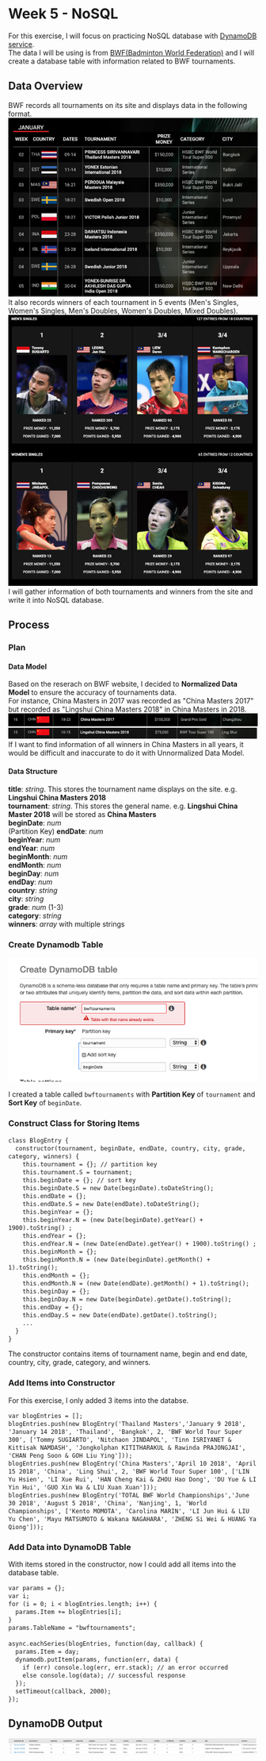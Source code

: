 # Week 5 - NoSQL
For this exercise, I will focus on practicing NoSQL database with [DynamoDB service](https://aws.amazon.com/dynamodb/).<br/>
The data I will be using is from [BWF(Badminton World Federation)](https://aws.amazon.com/dynamodb/) and I will create a database table with information related to BWF tournaments.
## Data Overview
BWF records all tournaments on its site and displays data in the following format. <br />
![bwf-events](https://github.com/yiranni/data-structures/blob/master/data-structures/week5/img/bwf-events.png) <br />
It also records winners of each tournament in 5 events (Men's Singles, Women's Singles, Men's Doubles, Women's Doubles, Mixed Doubles). <br />
![winners](https://github.com/yiranni/data-structures/blob/master/data-structures/week5/img/bwf-winners.png) <br />
I will gather information of both tournaments and winners from the site and write it into NoSQL database.

## Process
### Plan
#### Data Model
Based on the reserach on BWF website, I decided to **Normalized Data Model** to ensure the accuracy of tournaments data. <br />
For instance, China Masters in 2017 was recorded as "China Masters 2017" but recorded as "Lingshui China Masters 2018" in China Masters in 2018. <br />
![China Masters 2017](https://github.com/yiranni/data-structures/blob/master/data-structures/week5/img/bwf-chinamaster-2017.png) <br />
![China Masters 2018](https://github.com/yiranni/data-structures/blob/master/data-structures/week5/img/bwf-chinamaster-2018.png) <br />
If I want to find information of all winners in China Masters in all years, it would be difficult and inaccurate to do it with Unnormalized Data Model.

#### Data Structure
**title**: *string*. This stores the tournament name displays on the site. e.g. **Lingshui China Masters 2018** <br />
**tournament**: *string*. This stores the general name. e.g. **Lingshui China Master 2018** will be stored as **China Masters** <br />
**beginDate**: *num* <br /> (Partition Key)
**endDate**: *num* <br />
**beginYear**: *num* <br />
**endYear**: *num* <br />
**beginMonth**: *num* <br />
**endMonth**: *num* <br />
**beginDay**: *num* <br />
**endDay**: *num* <br />
**country**: *string* <br />
**city**: *string* <br />
**grade**: *num* (1-3) <br />
**category**: *string* <br />
**winners**: *array* with multiple strings



### Create Dynamodb Table
![create table](https://github.com/yiranni/data-structures/blob/master/data-structures/week5/img/dynamodb-create.png) <br />

I created a table called `bwftournaments` with **Partition Key** of `tournament` and **Sort Key** of `beginDate`.
### Construct Class for Storing Items
```
class BlogEntry {
  constructor(tournament, beginDate, endDate, country, city, grade, category, winners) {
    this.tournament = {}; // partition key
    this.tournament.S = tournament;
    this.beginDate = {}; // sort key
    this.beginDate.S = new Date(beginDate).toDateString();
    this.endDate = {};
    this.endDate.S = new Date(endDate).toDateString();
    this.beginYear = {}; 
    this.beginYear.N = (new Date(beginDate).getYear() + 1900).toString() ;
    this.endYear = {};
    this.endYear.N = (new Date(endDate).getYear() + 1900).toString() ;
    this.beginMonth = {};
    this.beginMonth.N = (new Date(beginDate).getMonth() + 1).toString();
    this.endMonth = {};
    this.endMonth.N = (new Date(endDate).getMonth() + 1).toString();
    this.beginDay = {};
    this.beginDay.N = new Date(beginDate).getDate().toString();
    this.endDay = {};
    this.endDay.S = new Date(endDate).getDate().toString();
    ...
  }
}
```
The constructor contains items of tournament name, begin and end date, country, city, grade, category, and winners.

### Add Items into Constructor
For this exercise, I only added 3 items into the databse.
```
var blogEntries = [];
blogEntries.push(new BlogEntry('Thailand Masters','January 9 2018', 'January 14 2018', 'Thailand', 'Bangkok', 2, 'BWF World Tour Super 300', ['Tommy SUGIARTO', 'Nitchaon JINDAPOL', 'Tinn ISRIYANET & Kittisak NAMDASH', 'Jongkolphan KITITHARAKUL & Rawinda PRAJONGJAI', 'CHAN Peng Soon & GOH Liu Ying']));
blogEntries.push(new BlogEntry('China Masters','April 10 2018', 'April 15 2018', 'China', 'Ling Shui', 2, 'BWF World Tour Super 100', ['LIN Yu Hsien', 'LI Xue Rui', 'HAN Cheng Kai & ZHOU Hao Dong', 'DU Yue & LI Yin Hui', 'GUO Xin Wa & LIU Xuan Xuan']));
blogEntries.push(new BlogEntry('TOTAL BWF World Championships','June 30 2018', 'August 5 2018', 'China', 'Nanjing', 1, 'World Championships', ['Kento MOMOTA', 'Carolina MARIN', 'LI Jun Hui & LIU Yu Chen', 'Mayu MATSUMOTO & Wakana NAGAHARA', 'ZHENG Si Wei & HUANG Ya Qiong']));
```
### Add Data into DynamoDB Table
With items stored in the constructor, now I could add all items into the database table.
```
var params = {};
var i;
for (i = 0; i < blogEntries.length; i++) {
  params.Item += blogEntries[i];
}
params.TableName = "bwftournaments";

async.eachSeries(blogEntries, function(day, callback) {
  params.Item = day;
  dynamodb.putItem(params, function(err, data) {
    if (err) console.log(err, err.stack); // an error occurred
    else console.log(data); // successful response
  });
  setTimeout(callback, 2000);
});
```


## DynamoDB Output
![output](https://github.com/yiranni/data-structures/blob/master/data-structures/week5/img/output.png) <br />